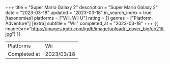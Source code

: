 +++
title = "Super Mario Galaxy 2"
description = "Super Mario Galaxy 2"
date = "2023-03-18"
updated = "2023-03-18"
in_search_index = true
[taxonomies]
platforms = ["Wii, Wii U"]
rating = []
genres = ["Platform, Adventure"]
[extra]
subtitle = "Wii"
completed_at = "2023-03-18"
+++
{{ image(src="https://images.igdb.com/igdb/image/upload/t_cover_big/co21tl.jpg") }}

|              |            |
| ------------ | ---------- |
| Platforms    | Wii |
| Completed at | 2023/03/18 |

